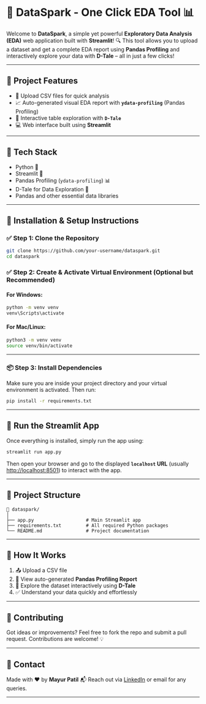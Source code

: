 <!-- @format -->

# 🚀 DataSpark - One Click EDA Tool 📊

Welcome to **DataSpark**, a simple yet powerful **Exploratory Data Analysis (EDA)** web application built with **Streamlit**! 🔍 This tool allows you to upload a dataset and get a complete EDA report using **Pandas Profiling** and interactively explore your data with **D-Tale** – all in just a few clicks!

---

## 📌 Project Features

- 📁 Upload CSV files for quick analysis
- 📈 Auto-generated visual EDA report with **`ydata-profiling`** (Pandas Profiling)
- 🧮 Interactive table exploration with **`D-Tale`**
- 💻 Web interface built using **Streamlit**

---

## 🧰 Tech Stack

- Python 🐍
- Streamlit 🎈
- Pandas Profiling (`ydata-profiling`) 📊
- D-Tale for Data Exploration 🔎
- Pandas and other essential data libraries

---

## 🧪 Installation & Setup Instructions

### ✅ Step 1: Clone the Repository

```bash
git clone https://github.com/your-username/dataspark.git
cd dataspark
```

### ✅ Step 2: Create & Activate Virtual Environment (Optional but Recommended)

#### For Windows:

```bash
python -m venv venv
venv\Scripts\activate
```

#### For Mac/Linux:

```bash
python3 -m venv venv
source venv/bin/activate
```

---

### 📦 Step 3: Install Dependencies

Make sure you are inside your project directory and your virtual environment is activated. Then run:

```bash
pip install -r requirements.txt
```

---

## 🚀 Run the Streamlit App

Once everything is installed, simply run the app using:

```bash
streamlit run app.py
```

Then open your browser and go to the displayed **`localhost` URL** (usually [http://localhost:8501](http://localhost:8501)) to interact with the app.

---

## 📂 Project Structure

```
📁 dataspark/
│
├── app.py                   # Main Streamlit app
├── requirements.txt         # All required Python packages
└── README.md                # Project documentation
```

---

## 📌 How It Works

1. 📤 Upload a CSV file
2. 📑 View auto-generated **Pandas Profiling Report**
3. 🧠 Explore the dataset interactively using **D-Tale**
4. ✅ Understand your data quickly and effortlessly

---

## 🤝 Contributing

Got ideas or improvements? Feel free to fork the repo and submit a pull request. Contributions are welcome! 💡

---

## 📧 Contact

Made with ❤️ by **Mayur Patil**
📬 Reach out via [LinkedIn](https://linkedin.com/in/mayurpatil729) or email for any queries.

---
